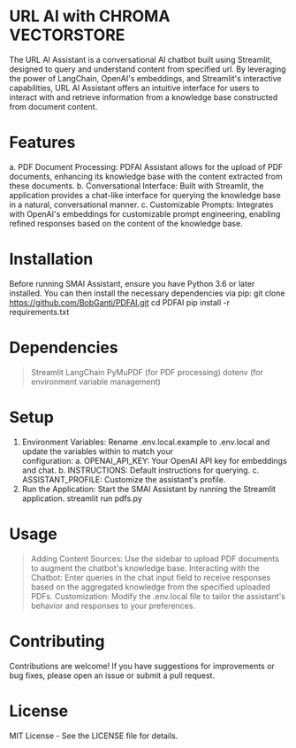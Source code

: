 # URL AI with CHROMA VECTORSTORE
The URL AI Assistant is a conversational AI chatbot built using Streamlit, designed to query and understand content from specified url. 
By leveraging the power of LangChain, OpenAI's embeddings, and Streamlit's interactive capabilities, 
URL AI Assistant offers an intuitive interface for users to interact with and retrieve information from a knowledge base constructed from document content.

# Features #
  a. PDF Document Processing: PDFAI Assistant allows for the upload of PDF documents, enhancing its knowledge base with the content extracted from these documents.
  b. Conversational Interface: Built with Streamlit, the application provides a chat-like interface for querying the knowledge base in a natural, conversational manner.
  c. Customizable Prompts: Integrates with OpenAI's embeddings for customizable prompt engineering, enabling refined responses based on the content of the knowledge base.

# Installation #
Before running SMAI Assistant, ensure you have Python 3.6 or later installed. You can then install the necessary dependencies via pip:
git clone https://github.com/BobGanti/PDFAI.git
cd PDFAI
pip install -r requirements.txt

# Dependencies #
  > Streamlit
  > LangChain
  > PyMuPDF (for PDF processing)
  > dotenv (for environment variable management)

# Setup #
1. Environment Variables: Rename .env.local.example to .env.local and update the variables within to match your   
  configuration:
  a. OPENAI_API_KEY: Your OpenAI API key for embeddings and chat.
  b. INSTRUCTIONS: Default instructions for querying.
  c. ASSISTANT_PROFILE: Customize the assistant's profile.
2. Run the Application: Start the SMAI Assistant by running the Streamlit application.
  streamlit run pdfs.py

# Usage #
  > Adding Content Sources: Use the sidebar to upload PDF documents to augment the chatbot's knowledge base.
  > Interacting with the Chatbot: Enter queries in the chat input field to receive responses based on the aggregated knowledge from the specified uploaded PDFs.
  > Customization: Modify the .env.local file to tailor the assistant's behavior and responses to your preferences.

# Contributing #
Contributions are welcome! If you have suggestions for improvements or bug fixes, please open an issue or submit a pull request.

# License #
MIT License - See the LICENSE file for details.

